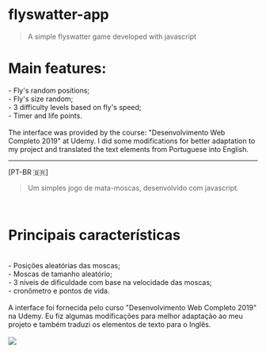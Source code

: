 # flyswatter-app
<blockquote> A simple flyswatter game developed with javascript </blockquote>
<h1> Main features: </h1>
- Fly's random positions;</br>
- Fly's size random; </br>
- 3 difficulty levels based on fly's speed; </br>
- Timer and life points.</br>
</br>
The interface was provided by the course: "Desenvolvimento Web Completo 2019" at Udemy. I did some modifications for better adaptation to my project and translated the text elements from Portuguese into English.


<hr width = 100%>
[PT-BR 🇧🇷] 
<blockquote> Um simples jogo de mata-moscas, desenvolvido com javascript.</blockquote> </br>
<h1> Principais características </h1> </br>
- Posições aleatórias das moscas;</br>
- Moscas de tamanho aleatório;</br>
- 3 níveis de dificuldade com base na velocidade das moscas;</br>
- cronômetro e pontos de vida. </br> 
</br>
A interface foi fornecida pelo curso "Desenvolvimento Web Completo 2019" na Udemy. Eu fiz algumas modificações para melhor adaptação ao meu projeto e também traduzi os elementos de texto para o Inglês.
</br>
</br>
 <img src="https://github.com/requaresma/flyswatter-app/blob/master/imagens/app-flyswatter.gif"/>

